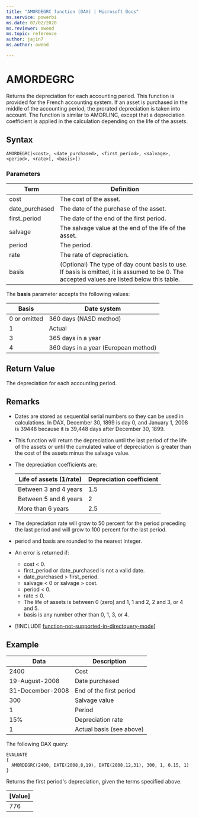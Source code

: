 ```yaml
---
title: "AMORDEGRC function (DAX) | Microsoft Docs"
ms.service: powerbi
ms.date: 07/02/2020
ms.reviewer: owend
ms.topic: reference
author: jajin7
ms.author: owend

---
```


# AMORDEGRC

Returns the depreciation for each accounting period. This function is provided for the French accounting system. If an asset is purchased in the middle of the accounting period, the prorated depreciation is taken into account. The function is similar to AMORLINC, except that a depreciation coefficient is applied in the calculation depending on the life of the assets.

## Syntax

```dax
AMORDEGRC(<cost>, <date_purchased>, <first_period>, <salvage>, <period>, <rate>[, <basis>])
```

### Parameters

|Term|Definition|  
|--------|--------------|  
|cost|The cost of the asset.|  
|date_purchased|The date of the purchase of the asset.|
|first_period|The date of the end of the first period.|
|salvage|The salvage value at the end of the life of the asset.|
|period|The period.|
|rate|The rate of depreciation.|
|basis|(Optional) The type of day count basis to use. If basis is omitted, it is assumed to be 0. The accepted values are listed below this table.|

The **basis** parameter accepts the following values:

| **Basis**    | **Date system**                      |
| ------------ | ------------------------------------ |
| 0 or omitted | 360 days (NASD method)               |
| 1            | Actual                               |
| 3            | 365 days in a year                   |
| 4            | 360 days in a year (European method) |

## Return Value

The depreciation for each accounting period.

## Remarks

- Dates are stored as sequential serial numbers so they can be used in calculations. In DAX, December 30, 1899 is day 0, and January 1, 2008 is 39448 because it is 39,448 days after December 30, 1899.

- This function will return the depreciation until the last period of the life of the assets or until the cumulated value of depreciation is greater than the cost of the assets minus the salvage value.

- The depreciation coefficients are:

  | **Life of assets (1/rate)** | **Depreciation coefficient** |
  | --------------------------- | ---------------------------- |
  | Between 3 and 4 years       | 1.5                          |
  | Between 5 and 6 years       | 2                            |
  | More than 6 years           | 2.5                          |

- The depreciation rate will grow to 50 percent for the period preceding the last period and will grow to 100 percent for the last period.

- period and basis are rounded to the nearest integer.

- An error is returned if:
  - cost < 0.
  - first_period or date_purchased is not a valid date.
  - date_purchased > first_period.
  - salvage < 0 or salvage > cost.
  - period < 0.
  - rate ≤ 0.
  - The life of assets is between 0 (zero) and 1, 1 and 2, 2 and 3, or 4 and 5.
  - basis is any number other than 0, 1, 3, or 4.

- [!INCLUDE [function-not-supported-in-directquery-mode](includes/function-not-supported-in-directquery-mode.md)]

## Example

| **Data**         | **Description**          |
| ---------------- | ------------------------ |
| 2400             | Cost                     |
| 19-August-2008   | Date purchased           |
| 31-December-2008 | End of the first period  |
| 300              | Salvage value            |
| 1                | Period                   |
| 15%              | Depreciation rate        |
| 1                | Actual basis (see above) |

The following DAX query:

```dax
EVALUATE
{
  AMORDEGRC(2400, DATE(2008,8,19), DATE(2008,12,31), 300, 1, 0.15, 1)
}
```

Returns the first period's depreciation, given the terms specified above.

| **[Value]** |
| ------------- |
| 776           |
